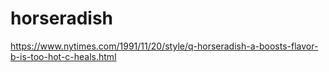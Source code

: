 # horseradish
https://www.nytimes.com/1991/11/20/style/q-horseradish-a-boosts-flavor-b-is-too-hot-c-heals.html

